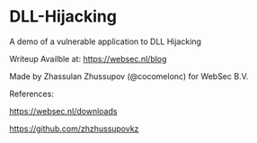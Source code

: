 # DLL-Hijacking
A demo of a vulnerable application to DLL Hijacking

Writeup Availble at: https://websec.nl/blog

Made by Zhassulan Zhussupov (@cocomelonc) for WebSec B.V.

References:

https://websec.nl/downloads

https://github.com/zhzhussupovkz
